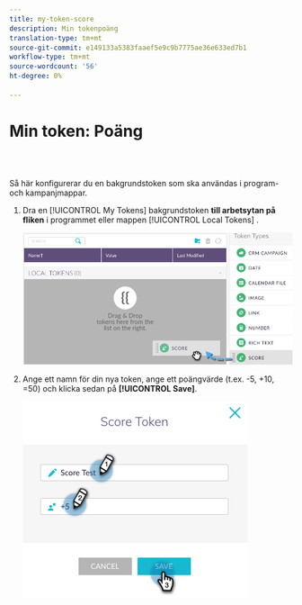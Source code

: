 ```yaml
---
title: my-token-score
description: Min tokenpoäng
translation-type: tm+mt
source-git-commit: e149133a5383faaef5e9c9b7775ae36e633ed7b1
workflow-type: tm+mt
source-wordcount: '56'
ht-degree: 0%

---
```



# Min token: Poäng

<br> 

Så här konfigurerar du en bakgrundstoken som ska användas i program- och kampanjmappar.

1. Dra en [!UICONTROL My Tokens] bakgrundstoken **till arbetsytan på fliken** i programmet eller mappen [!UICONTROL Local Tokens] .

   ![Bild ett](/help/sky/assets/my-tokens/my-token-score/my-token-score-1.png)

1. Ange ett namn för din nya token, ange ett poängvärde (t.ex. -5, +10, =50) och klicka sedan på **[!UICONTROL Save]**.

   ![Bild två](/help/sky/assets/my-tokens/my-token-score/my-token-score-2.png)
